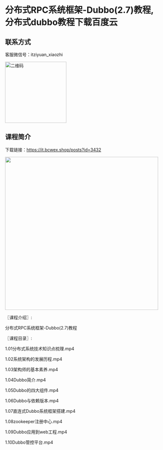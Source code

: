 # 分布式RPC系统框架-Dubbo(2.7)教程,分布式dubbo教程下载百度云

## 联系方式

客服微信号：itziyuan_xiaozhi

<img src="https://ziyuanyun.oss-cn-guangzhou.aliyuncs.com/common/20240614073449/666b82192834a.jpg" width="200" height="200" alt="二维码">

## 课程简介

下载链接：https://it.bcwex.shop/posts?id=3432

<img src="https://ziyuanyun.oss-cn-guangzhou.aliyuncs.com/yun/20240515185152/664493c8be517.jpg" width="500" alt="">

  〖课程介绍〗:

 分布式RPC系统框架-Dubbo(2.7)教程

 〖课程目录〗:

 1.01分布式系统技术知识点梳理.mp4

 1.02系统架构的发展历程.mp4

 1.03架构师的基本素养.mp4

 1.04Dubbo简介.mp4

 1.05Dubbo的四大组件.mp4

 1.06Dubbo与依赖版本.mp4

 1.07直连式Dubbo系统框架搭建.mp4

 1.08zookeeper注册中心.mp4

 1.09Dubbo应用到web工程.mp4

 1.10Dubbo管控平台.mp4

  